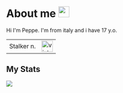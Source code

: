 

# About me <img src="https://github.githubassets.com/images/icons/emoji/unicode/1f3af.png" width="29px">

Hi I'm Peppe. I'm from italy and i have 17 y.o.

<table>
  <tr>
    <td>Stalker n.</td>
    <td><img src="https://profile-counter.glitch.me/Pepe289/count.svg" alt="vistor count" height="30" /></td>
  </tr>
</table>

My Stats
---
<img src="https://github-readme-stats.vercel.app/api?username=peppe289&&show_icons=true&icon_color=ffffff&text_color=ffffff&bg_color=000000">
